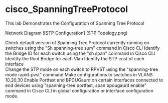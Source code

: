 # cisco_SpanningTreeProtocol


This lab Demonstrates the Configuration of Spanning Tree Protocol 


Network Diagram 
![STP Configuration] (STP Topology.png)




Check default version of Spanning Tree Protocol currently running on switches using the "Sh spanning-tree sum" command in Cisco CLI
Identify the Bridge ID for each switch using the "sh span" command in Cisco CLI
Identify the Root Bridge for each Vlan 
Identify the STP cost of each interface  
Change the STP mode on each switch to RPVST using the "spanning-tree mode rapid-pvst" command 
Make configurations to switches in VLANS 10,20,30 
Enable Portfast and BPDUGaurd on certain interfaces connected to end devices using "spanning-tree portfast, span bpdugaurd enable" command in Cisco CLI in global configuration or interface configuration mode. 
